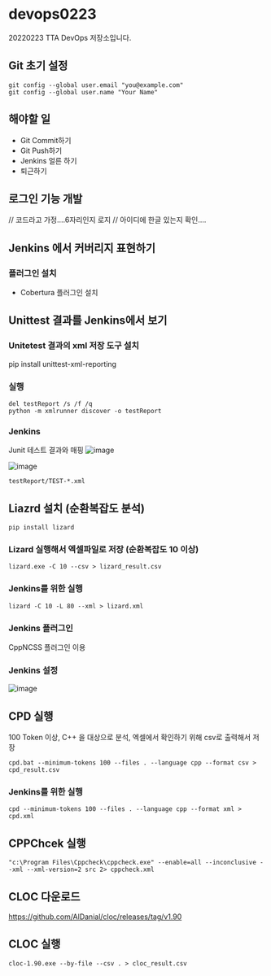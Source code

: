 # devops0223
20220223 TTA DevOps 저장소입니다.

## Git 초기 설정
```
git config --global user.email "you@example.com"
git config --global user.name "Your Name"
```

## 해야할 일
- Git Commit하기 
- Git Push하기
- Jenkins 얼른 하기
- 퇴근하기

## 로그인 기능 개발
// 코드라고 가정....6자리인지 로지
// 아이디에 한글 있는지 확인....


## Jenkins 에서 커버리지 표현하기
### 플러그인 설치
- Cobertura 플러그인 설치

## Unittest 결과를 Jenkins에서 보기
### Unitetest 결과의 xml 저장 도구 설치
pip install unittest-xml-reporting

### 실행
```
del testReport /s /f /q
python -m xmlrunner discover -o testReport
```

### Jenkins
Junit 테스트 결과와 매핑
![image](https://user-images.githubusercontent.com/8405564/155468303-37c4951d-b48e-4832-a899-0acaabe87460.png)

![image](https://user-images.githubusercontent.com/8405564/155468454-a899cd37-9b07-4dbe-ac50-4964e9331ecb.png)

```
testReport/TEST-*.xml
```


## Liazrd 설치 (순환복잡도 분석)
```
pip install lizard
```

### Lizard 실행해서 엑셀파일로 저장 (순환복잡도 10 이상)
```
lizard.exe -C 10 --csv > lizard_result.csv
```

### Jenkins를 위한 실행
```
lizard -C 10 -L 80 --xml > lizard.xml
```

### Jenkins 플러그인
CppNCSS 플러그인 이용

### Jenkins 설정
![image](https://user-images.githubusercontent.com/8405564/155474775-10bacab5-6bc3-43ee-9d11-49e2cd7a75e9.png)


## CPD 실행
100 Token 이상, C++ 을 대상으로 분석, 엑셀에서 확인하기 위해 csv로 출력해서 저장
```
cpd.bat --minimum-tokens 100 --files . --language cpp --format csv > cpd_result.csv
```

### Jenkins를 위한 실행
```
cpd --minimum-tokens 100 --files . --language cpp --format xml > cpd.xml
```


## CPPChcek 실행
```
"c:\Program Files\Cppcheck\cppcheck.exe" --enable=all --inconclusive --xml --xml-version=2 src 2> cppcheck.xml
```



## CLOC 다운로드
https://github.com/AlDanial/cloc/releases/tag/v1.90

## CLOC 실행
```
cloc-1.90.exe --by-file --csv . > cloc_result.csv
```
